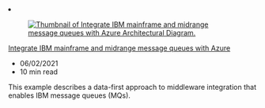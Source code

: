 <!-- markdownlint-disable MD033 -->

<li class="grid-item item-column" data-categories=" Hybrid Integration ">
<article class="card">
    <div class="card-header has-margin-bottom-none" aria-hidden="true">
        <figure class="image diagram has-height-175 has-overflow-hidden level">
            <a href="/azure/architecture/example-scenario/mainframe/integrate-ibm-message-queues-azure"><img src="/azure/architecture/browse/thumbs/integrate-ibm-message-queues-azure-01.png" class="diagram" alt="Thumbnail of Integrate IBM mainframe and midrange message queues with Azure Architectural Diagram." data-linktype="relative-path"></a>
        </figure>
    </div>
    <div class="card-content">
        <a class="card-content-title has-margin-top-none" href="/azure/architecture/example-scenario/mainframe/integrate-ibm-message-queues-azure">
            <p>Integrate IBM mainframe and midrange message queues with Azure</p>
        </a>
        <ul class="card-content-metadata">
            <li>06/02/2021</li>
            <li>10 min read</li>
        </ul>
        <p class="card-content-description">This example describes a data-first approach to middleware integration that enables IBM message queues (MQs).</p>
        <div class="bottom-to-top-fade is-hidden-mobile"></div>
    </div>
</article>
</li>
